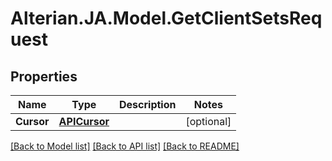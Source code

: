 # Alterian.JA.Model.GetClientSetsRequest

## Properties

Name | Type | Description | Notes
------------ | ------------- | ------------- | -------------
**Cursor** | [**APICursor**](APICursor.md) |  | [optional] 

[[Back to Model list]](../README.md#documentation-for-models) [[Back to API list]](../README.md#documentation-for-api-endpoints) [[Back to README]](../README.md)

